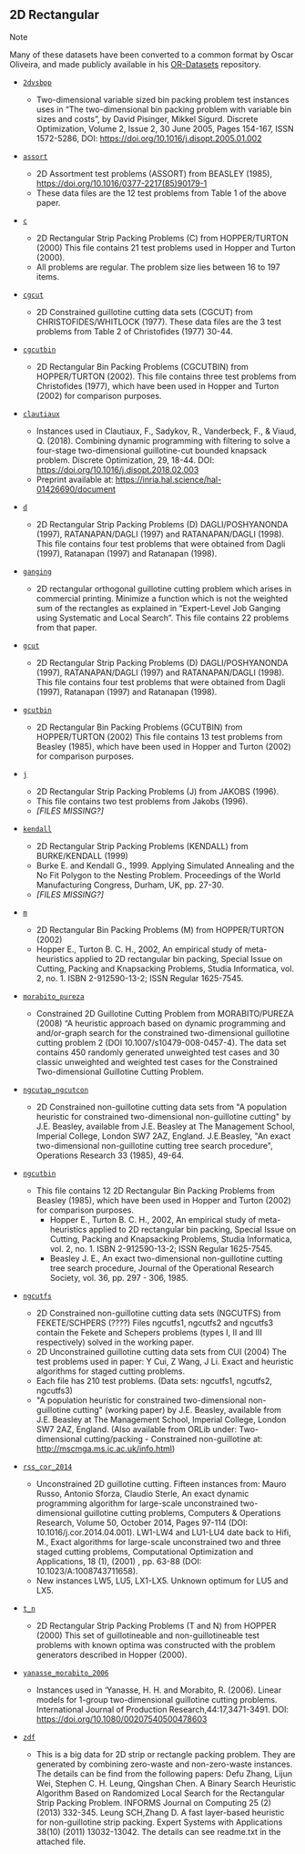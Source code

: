 ## 2D Rectangular 

> [!NOTE]
> Many of these datasets have been converted to a common format by Oscar Oliveira, and made publicly available in his [OR-Datasets](https://github.com/Oscar-Oliveira/OR-Datasets/tree/master/Cutting-and-Packing/2D-) repository.


- [`2dvsbpp`](2dvsbpp)
    - Two-dimensional variable sized bin packing problem test instances uses in “The two-dimensional bin packing problem with variable bin sizes and costs”, by David Pisinger, Mikkel Sigurd. Discrete Optimization, Volume 2, Issue 2, 30 June 2005, Pages 154-167, ISSN 1572-5286, DOI: https://doi.org/10.1016/j.disopt.2005.01.002

- [`assort`](assort)
    - 2D Assortment test problems (ASSORT) from BEASLEY (1985), https://doi.org/10.1016/0377-2217(85)90179-1
    - These data files are the 12 test problems from Table 1 of the above paper.

- [`c`](c)
    - 2D Rectangular Strip Packing Problems (C) from HOPPER/TURTON (2000) This file contains 21 test problems used in Hopper and Turton (2000). 
    - All problems are regular. The problem size lies between 16 to 197 items.

- [`cgcut`](cgcut)
    - 2D Constrained guillotine cutting data sets (CGCUT) from CHRISTOFIDES/WHITLOCK (1977). These data files are the 3 test problems from Table 2 of Christofides (1977) 30-44.

- [`cgcutbin`](cgcutbin)
    - 2D Rectangular Bin Packing Problems (CGCUTBIN) from HOPPER/TURTON (2002). This file contains three test problems from Christofides (1977), which have been used in Hopper and Turton (2002) for comparison purposes.

- [`clautiaux`](clautiaux)
    - Instances used in Clautiaux, F., Sadykov, R., Vanderbeck, F., & Viaud, Q. (2018). Combining dynamic programming with filtering to solve a four-stage two-dimensional guillotine-cut bounded knapsack problem. Discrete Optimization, 29, 18-44.
    DOI: https://doi.org/10.1016/j.disopt.2018.02.003
    - Preprint available at: https://inria.hal.science/hal-01426690/document

- [`d`](d)
    - 2D Rectangular Strip Packing Problems (D) DAGLI/POSHYANONDA (1997), RATANAPAN/DAGLI (1997) and RATANAPAN/DAGLI (1998). This file contains four test problems that were obtained from Dagli (1997), Ratanapan (1997) and Ratanapan (1998).

- [`ganging`](ganging)
    - 2D rectangular orthogonal guillotine cutting problem which arises in commercial printing. Minimize a function which is not the weighted sum of the rectangles as explained in “Expert-Level Job Ganging using Systematic and Local Search”. This file contains 22 problems from that paper.

- [`gcut`](gcut)
    - 2D Rectangular Strip Packing Problems (D) DAGLI/POSHYANONDA (1997), RATANAPAN/DAGLI (1997) and RATANAPAN/DAGLI (1998). This file contains four test problems that were obtained from Dagli (1997), Ratanapan (1997) and Ratanapan (1998).

- [`gcutbin`](gcutbin)
    - 2D Rectangular Bin Packing Problems (GCUTBIN) from HOPPER/TURTON (2002) This file contains 13 test problems from Beasley (1985), which have been used in Hopper and Turton (2002) for comparison purposes.

- [`j`](j)
    - 2D Rectangular Strip Packing Problems (J) from JAKOBS (1996). 
    - This file contains two test problems from Jakobs (1996).
    - *[FILES MISSING?]*

- [`kendall`](kendall)
    - 2D Rectangular Strip Packing Problems (KENDALL) from BURKE/KENDALL (1999)
    - Burke E. and Kendall G., 1999. Applying Simulated Annealing and the No Fit Polygon to the Nesting Problem. Proceedings of the World Manufacturing Congress, Durham, UK, pp. 27-30.
    - *[FILES MISSING?]*

- [`m`](m)
    - 2D Rectangular Bin Packing Problems (M) from HOPPER/TURTON (2002)
    - Hopper E., Turton B. C. H., 2002, An empirical study of meta-heuristics applied to 2D rectangular bin packing, Special Issue on Cutting, Packing and Knapsacking Problems, Studia Informatica, vol. 2, no. 1. ISBN 2-912590-13-2; ISSN Regular 1625-7545.

- [`morabito_pureza`](morabito_pureza)
    - Constrained 2D Guillotine Cutting Problem from MORABITO/PUREZA (2008) “A heuristic approach based on dynamic programming and and/or-graph search for the constrained two-dimensional guillotine cutting problem 2 (DOI 10.1007/s10479-008-0457-4). The data set contains 450 randomly generated unweighted test cases and 30 classic unweighted and weighted test cases for the Constrained Two-dimensional Guillotine Cutting Problem.

- [`ngcutap_ngcutcon`](ngcutap_ngcutcon)
    - 2D Constrained non-guillotine cutting data sets from "A population heuristic for constrained two-dimensional non-guillotine cutting" by J.E. Beasley, available from J.E. Beasley at The Management School, Imperial College, London SW7 2AZ, England. J.E.Beasley, "An exact two-dimensional non-guillotine cutting tree search procedure", Operations Research 33 (1985), 49-64.

- [`ngcutbin`](ngcutbin)
    - This file contains 12 2D Rectangular Bin Packing Problems from Beasley (1985), which have been used in Hopper and Turton (2002) for comparison purposes.
        - Hopper E., Turton B. C. H., 2002, An empirical study of meta-heuristics applied to 2D rectangular bin packing, Special Issue on Cutting, Packing and Knapsacking Problems, Studia Informatica, vol. 2, no. 1. ISBN 2-912590-13-2; ISSN Regular 1625-7545.
        - Beasley J. E., An exact two-dimensional non-guillotine cutting tree search procedure,  Journal of the Operational Research Society, vol. 36, pp. 297 - 306, 1985.

- [`ngcutfs`](ngcutfs)
    - 2D Constrained non-guillotine cutting data sets (NGCUTFS) from FEKETE/SCHPERS (????) Files ngcutfs1, ngcutfs2 and ngcutfs3 contain the Fekete and Schepers problems (types I, II and III respectively) solved in the working paper.
    - 2D Unconstrained guillotine cutting data sets from CUI (2004) The test problems used in paper: Y Cui, Z Wang, J Li. Exact and heuristic algorithms for staged cutting problems.
    - Each file has 210 test problems. (Data sets: ngcutfs1, ngcutfs2, ngcutfs3)
    - "A population heuristic for constrained two-dimensional non-guillotine cutting" (working paper) by J.E. Beasley, available from J.E. Beasley at The Management School, Imperial College, London SW7 2AZ, England. (Also available from ORLib under: Two-dimensional cutting/packing - Constrained non-guillotine at: http://mscmga.ms.ic.ac.uk/info.html) 

- [`rss_cor_2014`](rss_cor_2014)
    - Unconstrained 2D guillotine cutting. Fifteen instances from: Mauro Russo, Antonio Sforza, Claudio Sterle, An exact dynamic programming algorithm for large-scale unconstrained two-dimensional guillotine cutting problems, Computers & Operations Research, Volume 50, October 2014, Pages 97-114 (DOI: 10.1016/j.cor.2014.04.001). LW1-LW4 and LU1-LU4 date back to Hifi, M., Exact algorithms for large-scale unconstrained two and three staged cutting problems, Computational Optimization and Applications, 18 (1), (2001) , pp. 63-88 (DOI: 10.1023/A:1008743711658). 
    - New instances LW5, LU5, LX1-LX5. Unknown optimum for LU5 and LX5.

- [`t_n`](t_n)
    - 2D Rectangular Strip Packing Problems (T and N) from HOPPER (2000) This set of guillotineable and non-guillotineable test problems with known optima was constructed with the problem generators described in Hopper (2000).

- [`yanasse_morabito_2006`](yanasse_morabito_2006)
    - Instances used in ‘Yanasse, H. H. and Morabito, R. (2006). Linear models for 1-group two-dimensional guillotine cutting problems. International Journal of Production Research,44:17,3471-3491. DOI: https://doi.org/10.1080/00207540500478603

- [`zdf`](zdf)
    - This is a big data for 2D strip or rectangle packing problem. They are generated by combining zero-waste and non-zero-waste instances. The details can be find from the following papers: Defu Zhang, Lijun Wei, Stephen C. H. Leung, Qingshan Chen. A Binary Search Heuristic Algorithm Based on Randomized Local Search for the Rectangular Strip Packing Problem. INFORMS Journal on Computing 25 (2) (2013) 332-345. Leung SCH,Zhang D. A fast layer-based heuristic for non-guillotine strip packing. Expert Systems with Applications 38(10) (2011) 13032-13042. The details can see readme.txt in the attached file.
